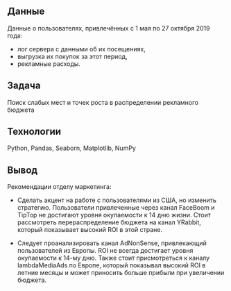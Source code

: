 ## Данные
Данные о пользователях, привлечённых с 1 мая по 27 октября 2019 года:
- лог сервера с данными об их посещениях,
- выгрузка их покупок за этот период,
- рекламные расходы.


## Задача 
Поиск слабых мест и точек роста в распределении рекламного бюджета 

## Технологии
Python, Pandas, Seaborn, Matplotlib, NumPy

## Вывод
Рекомендации отделу маркетинга:

- Сделать акцент на работе с пользователями из США, но изменить стратегию. Пользователи привлеченные через канал FaceBoom и TipTop не достигают уровня окупаемости к 14 дню жизни. Стоит рассмотреть перераспределение бюджета на канал YRabbit, который показывает высокий ROI в этой стране. 

- Следует проанализировать канал AdNonSense, привлекающий пользователей из Европы. ROI не всегда достигает уровня окупаемости к 14-му дню. Также стоит присмотреться к каналу lambdaMediaAds по Европе, который показывал высокий ROI  в летние месяцы и может приносить больше прибыли при увеличении бюджета.

